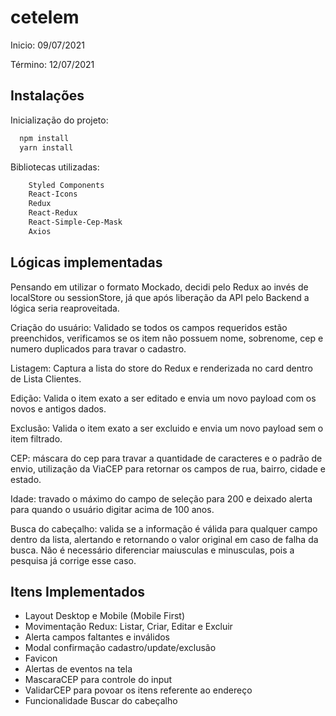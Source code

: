 # cetelem

Inicio: 09/07/2021

Término: 12/07/2021

## Instalações

Inicialização do projeto:

```bash
  npm install
  yarn install
```

Bibliotecas utilizadas:

```bash
    Styled Components
    React-Icons
    Redux
    React-Redux
    React-Simple-Cep-Mask
    Axios
```

## Lógicas implementadas

Pensando em utilizar o formato Mockado, decidi pelo Redux ao invés de localStore ou sessionStore, já que após liberação da API pelo Backend a lógica seria reaproveitada.

Criação do usuário: Validado se todos os campos requeridos estão preenchidos, verificamos se os item não possuem nome, sobrenome, cep e numero duplicados para travar o cadastro.

Listagem: Captura a lista do store do Redux e renderizada no card dentro de Lista Clientes.

Edição: Valida o item exato a ser editado e envia um novo payload com os novos e antigos dados.

Exclusão: Valida o item exato a ser excluido e envia um novo payload sem o item filtrado.

CEP: máscara do cep para travar a quantidade de caracteres e o padrão de envio, utilização da ViaCEP para retornar os campos de rua, bairro, cidade e estado.

Idade: travado o máximo do campo de seleção para 200 e deixado alerta para quando o usuário digitar acima de 100 anos.

Busca do cabeçalho: valida se a informação é válida para qualquer campo dentro da lista, alertando e retornando o valor original em caso de falha da busca. Não é necessário diferenciar maiusculas e minusculas, pois a pesquisa já corrige esse caso.

## Itens Implementados

- Layout Desktop e Mobile (Mobile First)
- Movimentação Redux: Listar, Criar, Editar e Excluir
- Alerta campos faltantes e inválidos
- Modal confirmação cadastro/update/exclusão
- Favicon
- Alertas de eventos na tela
- MascaraCEP para controle do input
- ValidarCEP para povoar os itens referente ao endereço
- Funcionalidade Buscar do cabeçalho
